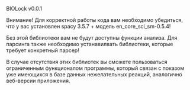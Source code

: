 BIOLock v0.0.1

Внимание!
Для корректной работы кода вам необходимо убедиться, что у вас установлен spacy 3.5.7 + модель en_core_sci_sm-0.5.4!

Без этой библиотеки вам не будут доступны функции анализа. Для парсинга также необходимо устанавилвать библиотеки, которые требует конкретный парсер!

В случае отсутствия этих библиотек вы сможете пользоваться ограниченным функционалом программы, который связан с показом уже имеющихся в базе данных нежелательных реакций, аналогично веб-версии приложения.

